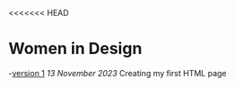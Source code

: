<<<<<<< HEAD
# Women in Design
-[version 1](https://kaley-s.github.io/women-in-design/index-1.html)
*13 November 2023*
Creating my first HTML page



